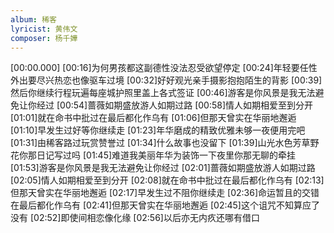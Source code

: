 ```yaml
---
album: 稀客
lyricist: 黄伟文
composer: 杨千嬅
---
```


[00:00.000]
[00:16]为何男孩都这副德性没法忍受欲望停定
[00:24]年轻要任性外出要尽兴热恋也像驱车过境
[00:32]好好观光亲手摄影抱抱陌生的背影
[00:39]然后你继续行程玩遍每座城护照里盖上各式签证
[00:46]游客是你风景是我无法避免让你经过
[00:54]蔷薇如期盛放游人如期过路
[00:58]情人如期相爱至到分开
[01:01]就在命书中批过在最后都化作乌有
[01:06]但那天曾实在华丽地邂逅
[01:10]早发生过好等你继续走
[01:23]年华磨成的精致优雅未够一夜便用完吧
[01:31]由稀客路过玩赏赞誉过
[01:34]什么故事也没留下
[01:39]山光水色芳草野花你那日记写过吗
[01:45]难道我美丽年华为装饰一下夜里你那无聊的牵挂
[01:53]游客是你风景是我无法避免让你经过
[02:01]蔷薇如期盛放游人如期过路
[02:05]情人如期相爱至到分开
[02:08]就在命书中批过在最后都化作乌有
[02:13]但那天曾实在华丽地邂逅
[02:17]早发生过不阻你继续走
[02:36]命运暂且的交错在最后都化作乌有
[02:41]但那天曾实在华丽地邂逅
[02:45]这个诅咒不知算应了没有
[02:52]即使间相恋像化缘
[02:56]以后亦无内疚还哪有借口
